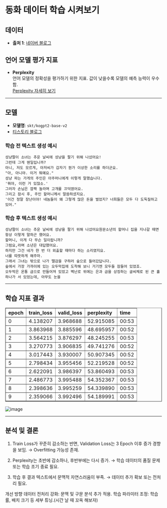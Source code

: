 # 동화 데이터 학습 시켜보기

## 데이터
- **출처 1**: [네이버 블로그](https://blog.naver.com/osy2201/221179543994)

## 언어 모델 평가 지표
- **Perplexity**  
  언어 모델의 정확성을 평가하기 위한 지표. 값이 낮을수록 모델의 예측 능력이 우수함.  
  [Perplexity 자세히 보기](https://rfriend.tistory.com/851)

---

## 모델
- **모델명**: `skt/kogpt2-base-v2`
- [티스토리 블로그](https://gyong0117.tistory.com/50)

### 학습 전 텍스트 생성 예시
```plaintext
성냥팔이 소녀는 추운 날씨에 성냥을 팔기 위해 나섰어요!
그런데 그게 웬일입니까?
아니, 저도 모르게, 아저씨가 갑자기 뭔가 이상한 소리를 하더군요.
"아, 아니야. 이거 뭐예요."
성냥 파는 가게의 주인은 아주머니에게 이렇게 말했습니다.
'뭐야, 이런 거 있잖소.'
그러자 손님은 깜짝 놀라며 고개를 끄덕였어요.
그리고 잠시 후, 주인 할머니께서 말씀하셨지요.
'이건 정말 장난이야! 네놈들이 왜 그렇게 많은 돈을 벌었지? 너희들은 모두 다 도둑질하고 있어."
 ```

### 학습 후 텍스트 생성 예시
```plaintext
성냥팔이 소녀는 추운 날씨에 성냥을 팔기 위해 나섰어요원문소년의 할머니 집을 지나갈 때면 항상 이렇게 말하곤 했어요.
할머니, 이게 다 무슨 일이랍니까?
그럼요,라며 소년은 대답했어요.
하지만 그건 네가 한 번 더 외출할 때마다 하는 소리였지요.
너를 따뜻하게 해주마.
그래서 그녀는 밖으로 나가 땔감을 구하러 숲으로 들어갔답니다.
숲에서 가장 가까이에 있는 오두막집에 도착해 보니 거기엔 모두들 잠들어 있었죠.
오두막은 온통 금으로 만들어져 있었고 벽난로 위에는 은과 금을 상징하는 글씨체로 된 큰 홀 하나가 서 있었는데, 아무도 눈을
 ```

---

## 학습 지표 결과

<table border="1" class="dataframe">
  <thead>
    <tr style="text-align: left;">
      <th>epoch</th>
      <th>train_loss</th>
      <th>valid_loss</th>
      <th>perplexity</th>
      <th>time</th>
    </tr>
  </thead>
  <tbody>
    <tr>
      <td>0</td>
      <td>4.138207</td>
      <td>3.968688</td>
      <td>52.915085</td>
      <td>00:53</td>
    </tr>
    <tr>
      <td>1</td>
      <td>3.863968</td>
      <td>3.885596</td>
      <td>48.695957</td>
      <td>00:52</td>
    </tr>
    <tr>
      <td>2</td>
      <td>3.564215</td>
      <td>3.876297</td>
      <td>48.245255</td>
      <td>00:53</td>
    </tr>
    <tr>
      <td>3</td>
      <td>3.270773</td>
      <td>3.906835</td>
      <td>49.741276</td>
      <td>00:52</td>
    </tr>
    <tr>
      <td>4</td>
      <td>3.017443</td>
      <td>3.930007</td>
      <td>50.907345</td>
      <td>00:52</td>
    </tr>
    <tr>
      <td>5</td>
      <td>2.798434</td>
      <td>3.955456</td>
      <td>52.219528</td>
      <td>00:52</td>
    </tr>
    <tr>
      <td>6</td>
      <td>2.622091</td>
      <td>3.986397</td>
      <td>53.860493</td>
      <td>00:53</td>
    </tr>
    <tr>
      <td>7</td>
      <td>2.486773</td>
      <td>3.995488</td>
      <td>54.352367</td>
      <td>00:53</td>
    </tr>
    <tr>
      <td>8</td>
      <td>2.398636</td>
      <td>3.995259</td>
      <td>54.339890</td>
      <td>00:53</td>
    </tr>
    <tr>
      <td>9</td>
      <td>2.359066</td>
      <td>3.992496</td>
      <td>54.189991</td>
      <td>00:53</td>
    </tr>
  </tbody>
</table>

![image](https://github.com/user-attachments/assets/9850d5e2-853c-43a0-988d-e67eb7f33146)

---
## 분석 및 결론
1. Train Loss가 꾸준히 감소하는 반면, Validation Loss는 3 Epoch 이후 증가 경향을 보임.
→ Overfitting 가능성 존재.

2. Perplexity는 초반에 감소하나, 후반부에는 다시 증가.
→ 학습 데이터의 품질 문제 또는 학습 조기 종료 필요.

3. 학습 후 결과 텍스트에서 문맥적 자연스러움이 부족.
→ 데이터 추가 확보 또는 전처리 필요.

개선 방향
데이터 전처리 강화: 문맥 및 구문 분석 추가 적용.
학습 파라미터 조정: 학습률, 배치 크기 등 세부 튜닝.(시간 날 때 꼬옥 해보자)
